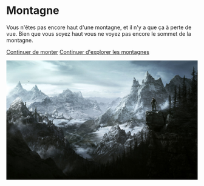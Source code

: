 # Montagne

Vous n'êtes pas encore haut d'une montagne, et il n'y a que ça à perte de vue.
Bien que vous soyez haut vous ne voyez pas encore le sommet de la montagne.

[Continuer de monter](Espace.md)
[Continuer d'explorer les montagnes](volcan.md)

![Plusieurs montagne enneigé à perte de vue.](montagne.jpg)